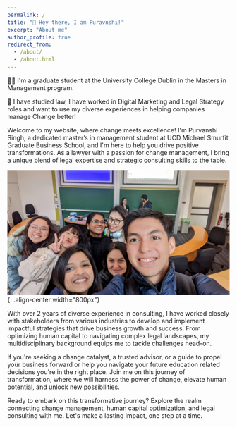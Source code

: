 ```yaml
---
permalink: /
title: "👋 Hey there, I am Puravnshi!"
excerpt: "About me"
author_profile: true
redirect_from: 
  - /about/
  - /about.html
---
```


👩‍💻 I'm a graduate student at the University College Dublin in the Masters in Management program. 

🥅 I have studied law, I have worked in Digital Marketing and Legal Strategy roles and want to use my diverse experiences in helping companies manage Change better!

Welcome to my website, where change meets excellence! I'm Purvanshi Singh, a dedicated master’s in management student at UCD Michael Smurfit Graduate Business School, and I'm here to help you drive positive transformations. As a lawyer with a passion for change management, I bring a unique blend of legal expertise and strategic consulting skills to the table.

![A picture of me with my MIM friends](/images/picture_with_friends.jpeg){: .align-center width="800px"}

With over 2 years of diverse experience in consulting, I have worked closely with stakeholders from various industries to develop and implement impactful strategies that drive business growth and success. From optimizing human capital to navigating complex legal landscapes, my multidisciplinary background equips me to tackle challenges head-on.

If you're seeking a change catalyst, a trusted advisor, or a guide to propel your business forward or help you navigate your future education related decisions you're in the right place. Join me on this journey of transformation, where we will harness the power of change, elevate human potential, and unlock new possibilities. 

Ready to embark on this transformative journey? Explore the realm connecting change management, human capital optimization, and legal consulting with me. Let's make a lasting impact, one step at a time.

